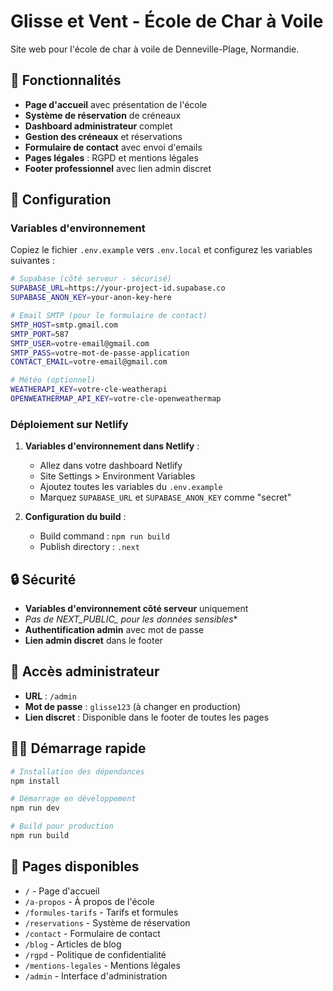 
# Glisse et Vent - École de Char à Voile

Site web pour l'école de char à voile de Denneville-Plage, Normandie.

## 🚀 Fonctionnalités

- **Page d'accueil** avec présentation de l'école
- **Système de réservation** de créneaux
- **Dashboard administrateur** complet
- **Gestion des créneaux** et réservations
- **Formulaire de contact** avec envoi d'emails
- **Pages légales** : RGPD et mentions légales
- **Footer professionnel** avec lien admin discret

## 🔧 Configuration

### Variables d'environnement

Copiez le fichier `.env.example` vers `.env.local` et configurez les variables suivantes :

```bash
# Supabase (côté serveur - sécurisé)
SUPABASE_URL=https://your-project-id.supabase.co
SUPABASE_ANON_KEY=your-anon-key-here

# Email SMTP (pour le formulaire de contact)
SMTP_HOST=smtp.gmail.com
SMTP_PORT=587
SMTP_USER=votre-email@gmail.com
SMTP_PASS=votre-mot-de-passe-application
CONTACT_EMAIL=votre-email@gmail.com

# Météo (optionnel)
WEATHERAPI_KEY=votre-cle-weatherapi
OPENWEATHERMAP_API_KEY=votre-cle-openweathermap
```

### Déploiement sur Netlify

1. **Variables d'environnement dans Netlify** :
   - Allez dans votre dashboard Netlify
   - Site Settings > Environment Variables
   - Ajoutez toutes les variables du `.env.example`
   - Marquez `SUPABASE_URL` et `SUPABASE_ANON_KEY` comme "secret"

2. **Configuration du build** :
   - Build command : `npm run build`
   - Publish directory : `.next`

## 🔒 Sécurité

- **Variables d'environnement côté serveur** uniquement
- **Pas de NEXT_PUBLIC_* pour les données sensibles**
- **Authentification admin** avec mot de passe
- **Lien admin discret** dans le footer

## 📱 Accès administrateur

- **URL** : `/admin`
- **Mot de passe** : `glisse123` (à changer en production)
- **Lien discret** : Disponible dans le footer de toutes les pages

## 🏃‍♂️ Démarrage rapide

```bash
# Installation des dépendances
npm install

# Démarrage en développement
npm run dev

# Build pour production
npm run build
```

## 📄 Pages disponibles

- `/` - Page d'accueil
- `/a-propos` - À propos de l'école
- `/formules-tarifs` - Tarifs et formules
- `/reservations` - Système de réservation
- `/contact` - Formulaire de contact
- `/blog` - Articles de blog
- `/rgpd` - Politique de confidentialité
- `/mentions-legales` - Mentions légales
- `/admin` - Interface d'administration
